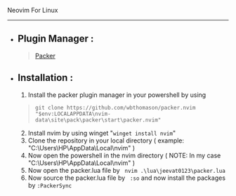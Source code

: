 Neovim For Linux
***
- ## Plugin Manager :
    > [Packer](https://github.com/wbthomason/packer.nvim)
- ## Installation : 
    1. Install the packer plugin manager in your powershell by using 
    
    > ```git clone https://github.com/wbthomason/packer.nvim   "$env:LOCALAPPDATA\nvim-data\site\pack\packer\start\packer.nvim" ```
    2. Install nvim by using winget "``` winget install nvim ```"
    3. Clone the repository in your local directory ( example: "C:\Users\HP\AppData\Local\nvim" )
    4. Now open the powershell in the nvim directory ( NOTE: In my case "C:\Users\HP\AppData\Local\nvim" ) 
    5. Now open the packer.lua file by ``` nvim .\lua\jeevat0123\packer.lua```
    6. Now source the packer.lua file by ``` :so``` and now install the packages by ```:PackerSync```

